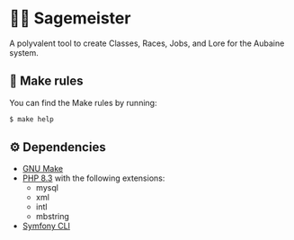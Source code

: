 # 🧙‍♂️ Sagemeister
A polyvalent tool to create Classes, Races, Jobs, and Lore for the Aubaine system.

## 🔨 Make rules
You can find the Make rules by running:
```bash
$ make help
```

## ⚙️ Dependencies
- [GNU Make](https://www.gnu.org/software/make/)
- [PHP 8.3](https://www.php.net/releases/8.3/en.php) with the following extensions:
    - mysql
    - xml
    - intl
    - mbstring
- [Symfony CLI](https://symfony.com/download)
